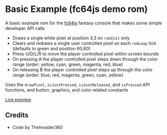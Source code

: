 # Basic Example (fc64js demo rom)

A basic example rom for the [fc64js](https://github.com/TheInvader360/fc64js) fantasy console that makes some simple developer API calls

* Draws a single white pixel at position 3,3 on ```romInit``` only
* Clears and redraws a single user controlled pixel on each ```romLoop``` tick (defaults to green and position 60,60)
* Press U/D/L/R to move the player controlled pixel within screen bounds
* On pressing A the player controlled pixel steps down through the color range (order: yellow, cyan, green, magenta, red, blue)
* On releasing B the player controlled pixel steps up through the color range (order: blue, red, magenta, green, cyan, yellow)

Uses the ```drawPixel```, ```isJustPressed```, ```isJustReleased```, and ```isPressed``` API functions, and button, graphics, and color related constants

[Live preview](https://theinvader360.github.io/fc64js/rom/demo/basic-example/)

## Credits

* Code by TheInvader360
